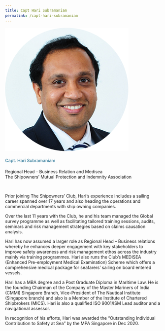 ```yaml
---
title: Capt Hari Subramaniam
permalink: /capt-hari-subramaniam
---
```

<div class="row">
            <div class="col is-3">
              <img src="images/speakers/Hari-Subramaniam.png">
            </div>
            <div class="col is-9 speaker-details">
              <h4>Capt. Hari Subramaniam</h4>
<p>Regional Head – Business Relation and Medisea<br>
The Shipowners’ Mutual Protection and Indemnity Association</p><br>
<p>Prior joining The Shipowners’ Club, Hari’s experience includes a sailing career spanned over 17 years and also heading the operations and commercial departments with ship owning companies.</p><p>

Over the last 11 years with the Club, he and his team managed the Global survey programme as well as facilitating tailored training sessions, audits, seminars and risk management strategies based on claims causation analysis. </p><p>

Hari has now assumed a larger role as Regional Head – Business relations whereby he enhances deeper engagement with key stakeholders to improve safety awareness and risk management ethos across the industry mainly via training programmes. Hari also runs the Club’s MEDISEA (Enhanced Pre-employment Medical Examination) Scheme which offers a comprehensive medical package for seafarers’ sailing on board entered vessels.</p><p>

Hari has a MBA degree and a Post Graduate Diploma in Maritime Law. He is the founding Chairman of the Company of the Master Mariners of India (CMMI) Singapore Branch, Vice-President of The Nautical Institute (Singapore branch) and also is a Member of the Institute of Chartered Shipbrokers (MICS). Hari is also a qualified ISO 9001/ISM Lead auditor and a navigational assessor.</p><p>

In recognition of his efforts, Hari was awarded the “Outstanding Individual Contribution to Safety at Sea” by the MPA Singapore in Dec 2020.</p>
            </div>
          </div> 
					
<style type="text/css"> 
    .is-left{
      text-align: left;
    }
    h4{
      font-weight: 500; 
      color: #337B9A !important;
    }
     .speaker-details p { text-align: justified; }
  </style>